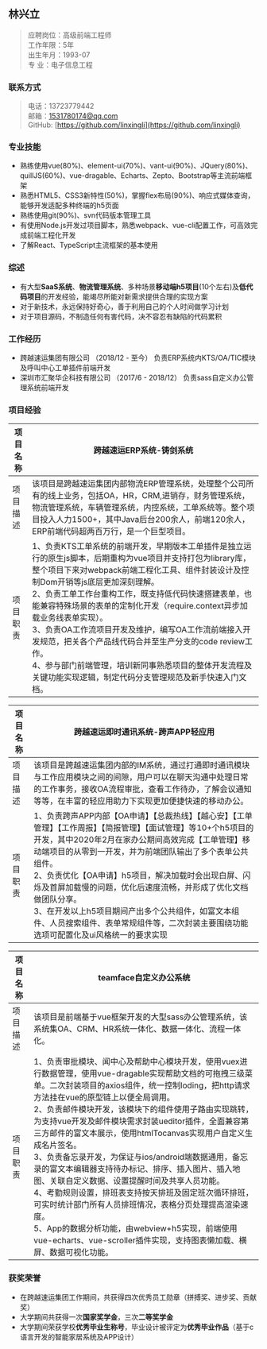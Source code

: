 ## 林兴立

>应聘岗位：高级前端工程师  
>工作年限：5年  
>出生年月：1993-07  
>专 业：电子信息工程

### 联系方式

>电话：13723779442              		          
>邮箱：1531780174@qq.com                      
>GitHub:  [https://github.com/linxingli](https://github.com/linxingli)

### 专业技能

- 熟练使用vue(80%)、element-ui(70%)、vant-ui(90%)、JQuery(80%)、quillJS(60%)、vue-dragable、Echarts、Zepto、Bootstrap等主流前端框架
- 熟悉HTML5、CSS3新特性(50%)，掌握flex布局(90%)、响应式媒体查询，能够开发适配多种终端的h5页面
- 熟练使用git(90%)、svn代码版本管理工具
- 有使用Node.js开发过项目脚本，熟悉webpack、vue-cli配置工作，可高效完成前端工程化开发
- 了解React、TypeScript主流框架的基本使用

### 综述

- 有大型**SaaS系统**、**物流管理系统**、多种场景**移动端h5项目**(10个左右)及**低代码项目**的开发经验，能竭尽所能对新需求提供合理的实现方案
- 对于新技术，永远保持好奇心，善于利用自己的个人时间做学习计划
- 对于项目源码，不制造任何有害代码，决不容忍有缺陷的代码累积

### 工作经历

- 跨越速运集团有限公司 （2018/12 - 至今）
负责ERP系统内KTS/OA/TIC模块及呼叫中心工单插件前端开发
- 深圳市汇聚华企科技有限公司 （2017/6 - 2018/12）
负责sass自定义办公管理系统前端开发

### 项目经验

| 项目名称 | **跨越速运ERP系统-铸剑系统** |
| - | - |
| 项目描述 | 该项目是跨越速运集团内部物流ERP管理系统，处理整个公司所有的线上业务，包括OA，HR，CRM,进销存，财务管理系统，物流管理系统，车辆管理系统，内控系统，工单系统等。整个项目投入人力1500+，其中Java后台200余人，前端120余人，ERP前端代码超两百万行，是一个巨型项目。 |
|项目职责  | 1、负责KTS工单系统的前端开发，早期版本工单插件是独立运行的原生js脚本，后期重构为vue项目并支持打包为library库，整个项目下来对webpack前端工程化工具、组件封装设计及控制Dom开销等js底层更加深刻理解。<br>2、负责工单工作台重构工作，既支持低代码快速搭建表单，也能兼容特殊场景的表单的定制化开发（require.context异步加载业务线表单实现）。<br>3、负责OA工作流项目开发及维护，编写OA工作流前端接入开发规范，把关各个产品线代码合并至生产分支的code review工作。<br>4、参与部门前端管理，培训新同事熟悉项目的整体开发流程及关键功能实现逻辑，制定代码分支管理规范及新手快速入门文档。 |

| 项目名称 | **跨越速运即时通讯系统-跨声APP轻应用** |
| - | - |
| 项目描述 | 该项目是跨越速运集团内部的IM系统，通过打通即时通讯模块与工作应用模块之间的间隙，用户可以在聊天沟通中处理日常的工作事务，接收OA流程审批，查看工作待办，了解会议通知等等，在丰富的轻应用助力下实现更加便捷快速的移动办公。 |
|项目职责  | 1、负责跨声APP内部【OA申请】【总裁热线】【越心安】【工单管理】【工作周报】【简报管理】【面试管理】等10+个h5项目的开发，其中2020年2月在家办公期间高效完成【工单管理】移动端项目的从零到一开发，并为前端团队输出了多个表单公共组件。 <br>2、负责优化【OA申请】h5项目，解决加载时会出现白屏、闪烁及首屏加载慢的问题，优化后速度流畅，并形成了优化文档做团队分享。<br>3、在开发以上h5项目期间产出多个公共组件，如富文本组件、人员搜索组件、表单常规组件等，二次封装主要围绕功能选项可配置化及ui风格统一的要求实现 |

| 项目名称 | **teamface自定义办公系统** |
| - | - |
| 项目描述 | 该项目是前端基于vue框架开发的大型sass办公管理系统，该系统集OA、CRM、HR系统一体化、数据一体化、流程一体化。 |
|项目职责  | 1、负责审批模块、闻中心及帮助中心模块开发，使用vuex进行数据管理，使用vue-dragable实现帮助文档的可拖拽三级菜单。二次封装项目的axios组件，统一控制loding，把http请求方法挂在vue的原型链上以便全局调用。<br>2、负责邮件模块开发，该模块下的组件使用子路由实现跳转，为支持vue开发及邮件模块需求封装ueditor插件，全面兼容第三方邮件的富文本展示，使用htmlTocanvas实现用户自定义生成名片签名。<br> 3、负责备忘录开发，为保证与ios/android端数据通用，备忘录的富文本编辑器支持待办标记、排序、插入图片、插入地图、关联自定义数据、设置提醒时间及共享人员功能。<br> 4、考勤规则设置，排班表支持按天排班及固定班次循环排班，可实时统计部门所有人员排班情况，表格分页处理提高渲染速度。 <br> 5、App的数据分析功能，由webview+h5实现，前端使用vue-echarts、vue-scroller插件实现，支持图表懒加载、横屏、数据可视化功能。|
### 获奖荣誉

- 在跨越速运集团工作期间，共获得四次优秀员工勋章（拼搏奖、进步奖、贡献奖）
- 大学期间共获得一次**国家奖学金**，三次**二等奖学金**
- 大学期间荣获学校**优秀毕业生称号**，毕业设计被评定为**优秀毕业作品**（基于c语言开发的智能家居系统及APP设计）
